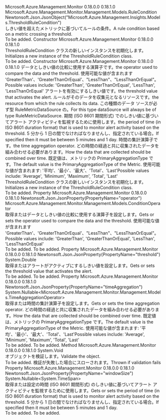 <Type Name="ThresholdRuleCondition" FullName="Microsoft.Azure.Management.Monitor.Management.Models.ThresholdRuleCondition">
  <TypeSignature Language="C#" Value="public class ThresholdRuleCondition : Microsoft.Azure.Management.Monitor.Management.Models.RuleCondition" />
  <TypeSignature Language="ILAsm" Value=".class public auto ansi beforefieldinit ThresholdRuleCondition extends Microsoft.Azure.Management.Monitor.Management.Models.RuleCondition" />
  <TypeSignature Language="DocId" Value="T:Microsoft.Azure.Management.Monitor.Management.Models.ThresholdRuleCondition" />
  <TypeSignature Language="VB.NET" Value="Public Class ThresholdRuleCondition&#xA;Inherits RuleCondition" />
  <TypeSignature Language="F#" Value="type ThresholdRuleCondition = class&#xA;    inherit RuleCondition" />
  <AssemblyInfo>
    <AssemblyName>Microsoft.Azure.Management.Monitor</AssemblyName>
    <AssemblyVersion>0.18.0.0</AssemblyVersion>
    <AssemblyVersion>0.18.1.0</AssemblyVersion>
  </AssemblyInfo>
  <Base>
    <BaseTypeName>Microsoft.Azure.Management.Monitor.Management.Models.RuleCondition</BaseTypeName>
  </Base>
  <Interfaces />
  <Attributes>
    <Attribute>
      <AttributeName>Newtonsoft.Json.JsonObject("Microsoft.Azure.Management.Insights.Models.ThresholdRuleCondition")</AttributeName>
    </Attribute>
  </Attributes>
  <Docs>
    <summary>
            <span data-ttu-id="f8e65-101">しきい値を超えたメトリックに基づいてルールの条件。</span><span class="sxs-lookup"><span data-stu-id="f8e65-101">A rule condition based on a metric crossing a threshold.</span></span>
            </summary>
    <remarks>To be added.</remarks>
  </Docs>
  <Members>
    <Member MemberName=".ctor">
      <MemberSignature Language="C#" Value="public ThresholdRuleCondition ();" />
      <MemberSignature Language="ILAsm" Value=".method public hidebysig specialname rtspecialname instance void .ctor() cil managed" />
      <MemberSignature Language="DocId" Value="M:Microsoft.Azure.Management.Monitor.Management.Models.ThresholdRuleCondition.#ctor" />
      <MemberSignature Language="VB.NET" Value="Public Sub New ()" />
      <MemberType>Constructor</MemberType>
      <AssemblyInfo>
        <AssemblyName>Microsoft.Azure.Management.Monitor</AssemblyName>
        <AssemblyVersion>0.18.0.0</AssemblyVersion>
        <AssemblyVersion>0.18.1.0</AssemblyVersion>
      </AssemblyInfo>
      <Parameters />
      <Docs>
        <summary>
            <span data-ttu-id="f8e65-102">ThresholdRuleCondition クラスの新しいインスタンスを初期化します。</span><span class="sxs-lookup"><span data-stu-id="f8e65-102">Initializes a new instance of the ThresholdRuleCondition class.</span></span>
            </summary>
        <remarks>To be added.</remarks>
      </Docs>
    </Member>
    <Member MemberName=".ctor">
      <MemberSignature Language="C#" Value="public ThresholdRuleCondition (Microsoft.Azure.Management.Monitor.Management.Models.ConditionOperator operatorProperty, double threshold, Microsoft.Azure.Management.Monitor.Management.Models.RuleDataSource dataSource = null, Nullable&lt;TimeSpan&gt; windowSize = null, Nullable&lt;Microsoft.Azure.Management.Monitor.Management.Models.TimeAggregationOperator&gt; timeAggregation = null);" />
      <MemberSignature Language="ILAsm" Value=".method public hidebysig specialname rtspecialname instance void .ctor(valuetype Microsoft.Azure.Management.Monitor.Management.Models.ConditionOperator operatorProperty, float64 threshold, class Microsoft.Azure.Management.Monitor.Management.Models.RuleDataSource dataSource, valuetype System.Nullable`1&lt;valuetype System.TimeSpan&gt; windowSize, valuetype System.Nullable`1&lt;valuetype Microsoft.Azure.Management.Monitor.Management.Models.TimeAggregationOperator&gt; timeAggregation) cil managed" />
      <MemberSignature Language="DocId" Value="M:Microsoft.Azure.Management.Monitor.Management.Models.ThresholdRuleCondition.#ctor(Microsoft.Azure.Management.Monitor.Management.Models.ConditionOperator,System.Double,Microsoft.Azure.Management.Monitor.Management.Models.RuleDataSource,System.Nullable{System.TimeSpan},System.Nullable{Microsoft.Azure.Management.Monitor.Management.Models.TimeAggregationOperator})" />
      <MemberSignature Language="VB.NET" Value="Public Sub New (operatorProperty As ConditionOperator, threshold As Double, Optional dataSource As RuleDataSource = null, Optional windowSize As Nullable(Of TimeSpan) = null, Optional timeAggregation As Nullable(Of TimeAggregationOperator) = null)" />
      <MemberSignature Language="F#" Value="new Microsoft.Azure.Management.Monitor.Management.Models.ThresholdRuleCondition : Microsoft.Azure.Management.Monitor.Management.Models.ConditionOperator * double * Microsoft.Azure.Management.Monitor.Management.Models.RuleDataSource * Nullable&lt;TimeSpan&gt; * Nullable&lt;Microsoft.Azure.Management.Monitor.Management.Models.TimeAggregationOperator&gt; -&gt; Microsoft.Azure.Management.Monitor.Management.Models.ThresholdRuleCondition" Usage="new Microsoft.Azure.Management.Monitor.Management.Models.ThresholdRuleCondition (operatorProperty, threshold, dataSource, windowSize, timeAggregation)" />
      <MemberType>Constructor</MemberType>
      <AssemblyInfo>
        <AssemblyName>Microsoft.Azure.Management.Monitor</AssemblyName>
        <AssemblyVersion>0.18.0.0</AssemblyVersion>
        <AssemblyVersion>0.18.1.0</AssemblyVersion>
      </AssemblyInfo>
      <Parameters>
        <Parameter Name="operatorProperty" Type="Microsoft.Azure.Management.Monitor.Management.Models.ConditionOperator" />
        <Parameter Name="threshold" Type="System.Double" />
        <Parameter Name="dataSource" Type="Microsoft.Azure.Management.Monitor.Management.Models.RuleDataSource" />
        <Parameter Name="windowSize" Type="System.Nullable&lt;System.TimeSpan&gt;" />
        <Parameter Name="timeAggregation" Type="System.Nullable&lt;Microsoft.Azure.Management.Monitor.Management.Models.TimeAggregationOperator&gt;" />
      </Parameters>
      <Docs>
        <param name="operatorProperty"><span data-ttu-id="f8e65-103">データとしきい値の比較に使用する演算子です。</span><span class="sxs-lookup"><span data-stu-id="f8e65-103">the operator used to compare the data and the threshold.</span></span> <span data-ttu-id="f8e65-104">使用可能な値が含まれます 'GreaterThan'、'GreaterThanOrEqual'、"LessThan"、"LessThanOrEqual"。</span><span class="sxs-lookup"><span data-stu-id="f8e65-104">Possible values include: 'GreaterThan', 'GreaterThanOrEqual', 'LessThan', 'LessThanOrEqual'</span></span></param>
        <param name="threshold"><span data-ttu-id="f8e65-105">アラートを有効にするしきい値です。</span><span class="sxs-lookup"><span data-stu-id="f8e65-105">the threshold value that activates the alert.</span></span></param>
        <param name="dataSource"><span data-ttu-id="f8e65-106">ルールがそのデータを収集元となるリソースです。</span><span class="sxs-lookup"><span data-stu-id="f8e65-106">the resource from which the rule collects its data.</span></span> <span data-ttu-id="f8e65-107">この種類のデータ ソースが必ず型 RuleMetricDataSource の。</span><span class="sxs-lookup"><span data-stu-id="f8e65-107">For this type dataSource will always be of type RuleMetricDataSource.</span></span></param>
        <param name="windowSize"><span data-ttu-id="f8e65-108">期間 (ISO 8601 期間形式) でのしきい値に基づいてアラート アクティビティを監視するために使用します。</span><span class="sxs-lookup"><span data-stu-id="f8e65-108">the period of time (in ISO 8601 duration format) that is used to monitor alert activity based on the threshold.</span></span> <span data-ttu-id="f8e65-109">5 分から 1 日の間でなければなりませんし、指定されている場合。</span><span class="sxs-lookup"><span data-stu-id="f8e65-109">If specified then it must be between 5 minutes and 1 day.</span></span></param>
        <param name="timeAggregation"><span data-ttu-id="f8e65-110">時間の集計演算子です。</span><span class="sxs-lookup"><span data-stu-id="f8e65-110">the time aggregation operator.</span></span> <span data-ttu-id="f8e65-111">どの時間の経過と共に収集されたデータを組み合わせる必要があります。</span><span class="sxs-lookup"><span data-stu-id="f8e65-111">How the data that are collected should be combined over time.</span></span> <span data-ttu-id="f8e65-112">既定値は、メトリックの PrimaryAggregationType です。</span><span class="sxs-lookup"><span data-stu-id="f8e65-112">The default value is the PrimaryAggregationType of the Metric.</span></span> <span data-ttu-id="f8e65-113">使用可能な値が含まれます: '平均'、'最小'、'最大'、'Total'、'Last'</span><span class="sxs-lookup"><span data-stu-id="f8e65-113">Possible values include: 'Average', 'Minimum', 'Maximum', 'Total', 'Last'</span></span></param>
        <summary>
            <span data-ttu-id="f8e65-114">ThresholdRuleCondition クラスの新しいインスタンスを初期化します。</span><span class="sxs-lookup"><span data-stu-id="f8e65-114">Initializes a new instance of the ThresholdRuleCondition class.</span></span>
            </summary>
        <remarks>To be added.</remarks>
      </Docs>
    </Member>
    <Member MemberName="OperatorProperty">
      <MemberSignature Language="C#" Value="public Microsoft.Azure.Management.Monitor.Management.Models.ConditionOperator OperatorProperty { get; set; }" />
      <MemberSignature Language="ILAsm" Value=".property instance valuetype Microsoft.Azure.Management.Monitor.Management.Models.ConditionOperator OperatorProperty" />
      <MemberSignature Language="DocId" Value="P:Microsoft.Azure.Management.Monitor.Management.Models.ThresholdRuleCondition.OperatorProperty" />
      <MemberSignature Language="VB.NET" Value="Public Property OperatorProperty As ConditionOperator" />
      <MemberSignature Language="F#" Value="member this.OperatorProperty : Microsoft.Azure.Management.Monitor.Management.Models.ConditionOperator with get, set" Usage="Microsoft.Azure.Management.Monitor.Management.Models.ThresholdRuleCondition.OperatorProperty" />
      <MemberType>Property</MemberType>
      <AssemblyInfo>
        <AssemblyName>Microsoft.Azure.Management.Monitor</AssemblyName>
        <AssemblyVersion>0.18.0.0</AssemblyVersion>
        <AssemblyVersion>0.18.1.0</AssemblyVersion>
      </AssemblyInfo>
      <Attributes>
        <Attribute>
          <AttributeName>Newtonsoft.Json.JsonProperty(PropertyName="operator")</AttributeName>
        </Attribute>
      </Attributes>
      <ReturnValue>
        <ReturnType>Microsoft.Azure.Management.Monitor.Management.Models.ConditionOperator</ReturnType>
      </ReturnValue>
      <Docs>
        <summary>
            <span data-ttu-id="f8e65-115">取得またはデータとしきい値の比較に使用する演算子を設定します。</span><span class="sxs-lookup"><span data-stu-id="f8e65-115">Gets or sets the operator used to compare the data and the threshold.</span></span> <span data-ttu-id="f8e65-116">使用可能な値が含まれます 'GreaterThan'、'GreaterThanOrEqual'、"LessThan"、"LessThanOrEqual"。</span><span class="sxs-lookup"><span data-stu-id="f8e65-116">Possible values include: 'GreaterThan', 'GreaterThanOrEqual', 'LessThan', 'LessThanOrEqual'</span></span>
            </summary>
        <value>To be added.</value>
        <remarks>To be added.</remarks>
      </Docs>
    </Member>
    <Member MemberName="Threshold">
      <MemberSignature Language="C#" Value="public double Threshold { get; set; }" />
      <MemberSignature Language="ILAsm" Value=".property instance float64 Threshold" />
      <MemberSignature Language="DocId" Value="P:Microsoft.Azure.Management.Monitor.Management.Models.ThresholdRuleCondition.Threshold" />
      <MemberSignature Language="VB.NET" Value="Public Property Threshold As Double" />
      <MemberSignature Language="F#" Value="member this.Threshold : double with get, set" Usage="Microsoft.Azure.Management.Monitor.Management.Models.ThresholdRuleCondition.Threshold" />
      <MemberType>Property</MemberType>
      <AssemblyInfo>
        <AssemblyName>Microsoft.Azure.Management.Monitor</AssemblyName>
        <AssemblyVersion>0.18.0.0</AssemblyVersion>
        <AssemblyVersion>0.18.1.0</AssemblyVersion>
      </AssemblyInfo>
      <Attributes>
        <Attribute>
          <AttributeName>Newtonsoft.Json.JsonProperty(PropertyName="threshold")</AttributeName>
        </Attribute>
      </Attributes>
      <ReturnValue>
        <ReturnType>System.Double</ReturnType>
      </ReturnValue>
      <Docs>
        <summary>
            <span data-ttu-id="f8e65-117">取得またはアラートがアクティブにするしきい値を設定します。</span><span class="sxs-lookup"><span data-stu-id="f8e65-117">Gets or sets the threshold value that activates the alert.</span></span>
            </summary>
        <value>To be added.</value>
        <remarks>To be added.</remarks>
      </Docs>
    </Member>
    <Member MemberName="TimeAggregation">
      <MemberSignature Language="C#" Value="public Nullable&lt;Microsoft.Azure.Management.Monitor.Management.Models.TimeAggregationOperator&gt; TimeAggregation { get; set; }" />
      <MemberSignature Language="ILAsm" Value=".property instance valuetype System.Nullable`1&lt;valuetype Microsoft.Azure.Management.Monitor.Management.Models.TimeAggregationOperator&gt; TimeAggregation" />
      <MemberSignature Language="DocId" Value="P:Microsoft.Azure.Management.Monitor.Management.Models.ThresholdRuleCondition.TimeAggregation" />
      <MemberSignature Language="VB.NET" Value="Public Property TimeAggregation As Nullable(Of TimeAggregationOperator)" />
      <MemberSignature Language="F#" Value="member this.TimeAggregation : Nullable&lt;Microsoft.Azure.Management.Monitor.Management.Models.TimeAggregationOperator&gt; with get, set" Usage="Microsoft.Azure.Management.Monitor.Management.Models.ThresholdRuleCondition.TimeAggregation" />
      <MemberType>Property</MemberType>
      <AssemblyInfo>
        <AssemblyName>Microsoft.Azure.Management.Monitor</AssemblyName>
        <AssemblyVersion>0.18.0.0</AssemblyVersion>
        <AssemblyVersion>0.18.1.0</AssemblyVersion>
      </AssemblyInfo>
      <Attributes>
        <Attribute>
          <AttributeName>Newtonsoft.Json.JsonProperty(PropertyName="timeAggregation")</AttributeName>
        </Attribute>
      </Attributes>
      <ReturnValue>
        <ReturnType>System.Nullable&lt;Microsoft.Azure.Management.Monitor.Management.Models.TimeAggregationOperator&gt;</ReturnType>
      </ReturnValue>
      <Docs>
        <summary>
            <span data-ttu-id="f8e65-118">取得または時間の集計演算子を設定します。</span><span class="sxs-lookup"><span data-stu-id="f8e65-118">Gets or sets the time aggregation operator.</span></span> <span data-ttu-id="f8e65-119">どの時間の経過と共に収集されたデータを組み合わせる必要があります。</span><span class="sxs-lookup"><span data-stu-id="f8e65-119">How the data that are collected should be combined over time.</span></span> <span data-ttu-id="f8e65-120">既定値は、メトリックの PrimaryAggregationType です。</span><span class="sxs-lookup"><span data-stu-id="f8e65-120">The default value is the PrimaryAggregationType of the Metric.</span></span> <span data-ttu-id="f8e65-121">使用可能な値が含まれます: '平均'、'最小'、'最大'、'Total'、'Last'</span><span class="sxs-lookup"><span data-stu-id="f8e65-121">Possible values include: 'Average', 'Minimum', 'Maximum', 'Total', 'Last'</span></span>
            </summary>
        <value>To be added.</value>
        <remarks>To be added.</remarks>
      </Docs>
    </Member>
    <Member MemberName="Validate">
      <MemberSignature Language="C#" Value="public virtual void Validate ();" />
      <MemberSignature Language="ILAsm" Value=".method public hidebysig newslot virtual instance void Validate() cil managed" />
      <MemberSignature Language="DocId" Value="M:Microsoft.Azure.Management.Monitor.Management.Models.ThresholdRuleCondition.Validate" />
      <MemberSignature Language="VB.NET" Value="Public Overridable Sub Validate ()" />
      <MemberSignature Language="F#" Value="abstract member Validate : unit -&gt; unit&#xA;override this.Validate : unit -&gt; unit" Usage="thresholdRuleCondition.Validate " />
      <MemberType>Method</MemberType>
      <AssemblyInfo>
        <AssemblyName>Microsoft.Azure.Management.Monitor</AssemblyName>
        <AssemblyVersion>0.18.0.0</AssemblyVersion>
        <AssemblyVersion>0.18.1.0</AssemblyVersion>
      </AssemblyInfo>
      <ReturnValue>
        <ReturnType>System.Void</ReturnType>
      </ReturnValue>
      <Parameters />
      <Docs>
        <summary>
            <span data-ttu-id="f8e65-122">オブジェクトを検証します。</span><span class="sxs-lookup"><span data-stu-id="f8e65-122">Validate the object.</span></span>
            </summary>
        <remarks>To be added.</remarks>
        <exception cref="T:Microsoft.Rest.ValidationException">
            <span data-ttu-id="f8e65-123">検証が失敗した場合にスローされます。</span><span class="sxs-lookup"><span data-stu-id="f8e65-123">Thrown if validation fails</span></span>
            </exception>
      </Docs>
    </Member>
    <Member MemberName="WindowSize">
      <MemberSignature Language="C#" Value="public Nullable&lt;TimeSpan&gt; WindowSize { get; set; }" />
      <MemberSignature Language="ILAsm" Value=".property instance valuetype System.Nullable`1&lt;valuetype System.TimeSpan&gt; WindowSize" />
      <MemberSignature Language="DocId" Value="P:Microsoft.Azure.Management.Monitor.Management.Models.ThresholdRuleCondition.WindowSize" />
      <MemberSignature Language="VB.NET" Value="Public Property WindowSize As Nullable(Of TimeSpan)" />
      <MemberSignature Language="F#" Value="member this.WindowSize : Nullable&lt;TimeSpan&gt; with get, set" Usage="Microsoft.Azure.Management.Monitor.Management.Models.ThresholdRuleCondition.WindowSize" />
      <MemberType>Property</MemberType>
      <AssemblyInfo>
        <AssemblyName>Microsoft.Azure.Management.Monitor</AssemblyName>
        <AssemblyVersion>0.18.0.0</AssemblyVersion>
        <AssemblyVersion>0.18.1.0</AssemblyVersion>
      </AssemblyInfo>
      <Attributes>
        <Attribute>
          <AttributeName>Newtonsoft.Json.JsonProperty(PropertyName="windowSize")</AttributeName>
        </Attribute>
      </Attributes>
      <ReturnValue>
        <ReturnType>System.Nullable&lt;System.TimeSpan&gt;</ReturnType>
      </ReturnValue>
      <Docs>
        <summary>
            <span data-ttu-id="f8e65-124">取得または設定の時間 (ISO 8601 期間形式) のしきい値に基づいてアラート アクティビティを監視するために使用します。</span><span class="sxs-lookup"><span data-stu-id="f8e65-124">Gets or sets the period of time (in ISO 8601 duration format) that is used to monitor alert activity based on the threshold.</span></span> <span data-ttu-id="f8e65-125">5 分から 1 日の間でなければなりませんし、指定されている場合。</span><span class="sxs-lookup"><span data-stu-id="f8e65-125">If specified then it must be between 5 minutes and 1 day.</span></span>
            </summary>
        <value>To be added.</value>
        <remarks>To be added.</remarks>
      </Docs>
    </Member>
  </Members>
</Type>